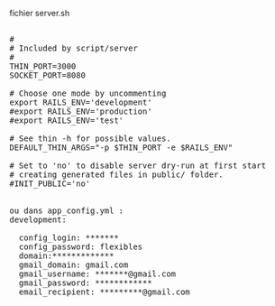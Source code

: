 fichier server.sh
<pre>

#
# Included by script/server
#
THIN_PORT=3000
SOCKET_PORT=8080

# Choose one mode by uncommenting
export RAILS_ENV='development'
#export RAILS_ENV='production'
#export RAILS_ENV='test'

# See thin -h for possible values.
DEFAULT_THIN_ARGS="-p $THIN_PORT -e $RAILS_ENV"

# Set to 'no' to disable server dry-run at first start
# creating generated files in public/ folder.
#INIT_PUBLIC='no'


ou dans app_config.yml :
development:

  config_login: *******
  config_password: flexibles
  domain:*************
  gmail_domain: gmail.com
  gmail_username: *******@gmail.com
  gmail_password: ************
  email_recipient: *********@gmail.com

</pre>



